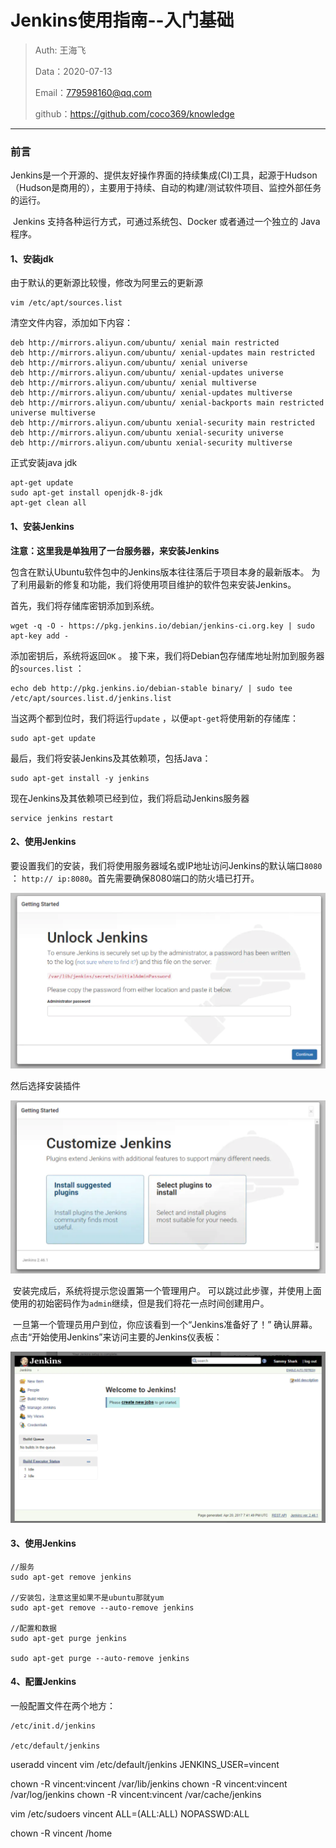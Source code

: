 # Jenkins使用指南--入门基础

> Auth: 王海飞
>
> Data：2020-07-13
>
> Email：779598160@qq.com
>
> github：https://github.com/coco369/knowledge

------

### 前言

​	Jenkins是一个开源的、提供友好操作界面的持续集成(CI)工具，起源于Hudson（Hudson是商用的），主要用于持续、自动的构建/测试软件项目、监控外部任务的运行。

​	Jenkins 支持各种运行方式，可通过系统包、Docker 或者通过一个独立的 Java 程序。

#### 1、安装jdk

由于默认的更新源比较慢，修改为阿里云的更新源

```
vim /etc/apt/sources.list
```

清空文件内容，添加如下内容：

```
deb http://mirrors.aliyun.com/ubuntu/ xenial main restricted
deb http://mirrors.aliyun.com/ubuntu/ xenial-updates main restricted
deb http://mirrors.aliyun.com/ubuntu/ xenial universe
deb http://mirrors.aliyun.com/ubuntu/ xenial-updates universe
deb http://mirrors.aliyun.com/ubuntu/ xenial multiverse
deb http://mirrors.aliyun.com/ubuntu/ xenial-updates multiverse
deb http://mirrors.aliyun.com/ubuntu/ xenial-backports main restricted universe multiverse
deb http://mirrors.aliyun.com/ubuntu xenial-security main restricted
deb http://mirrors.aliyun.com/ubuntu xenial-security universe
deb http://mirrors.aliyun.com/ubuntu xenial-security multiverse
```

正式安装java jdk

```
apt-get update
sudo apt-get install openjdk-8-jdk
apt-get clean all
```

#### 1、安装Jenkins

**注意：这里我是单独用了一台服务器，来安装Jenkins**

 

包含在默认Ubuntu软件包中的Jenkins版本往往落后于项目本身的最新版本。 为了利用最新的修复和功能，我们将使用项目维护的软件包来安装Jenkins。

首先，我们将存储库密钥添加到系统。

```
wget -q -O - https://pkg.jenkins.io/debian/jenkins-ci.org.key | sudo apt-key add -
```

添加密钥后，系统将返回`OK` 。 接下来，我们将Debian包存储库地址附加到服务器的`sources.list` ：

```
echo deb http://pkg.jenkins.io/debian-stable binary/ | sudo tee /etc/apt/sources.list.d/jenkins.list
```

当这两个都到位时，我们将运行`update` ，以便`apt-get`将使用新的存储库：

```
sudo apt-get update
```

最后，我们将安装Jenkins及其依赖项，包括Java：

```
sudo apt-get install -y jenkins
```

 现在Jenkins及其依赖项已经到位，我们将启动Jenkins服务器
```
service jenkins restart
```

#### 2、使用Jenkins

​		要设置我们的安装，我们将使用服务器域名或IP地址访问Jenkins的默认端口`8080` ： `http:// ip:8080`。首先需要确保8080端口的防火墙已打开。

![](../images/start_jenkins.png)

 然后选择安装插件

![](../images/install_pugins.png)

​	安装完成后，系统将提示您设置第一个管理用户。 可以跳过此步骤，并使用上面使用的初始密码作为`admin`继续，但是我们将花一点时间创建用户。

​    一旦第一个管理员用户到位，你应该看到一个“Jenkins准备好了！” 确认屏幕。 点击“开始使用Jenkins”来访问主要的Jenkins仪表板：

![](../images/jenkins_index.png)



#### 3、使用Jenkins
```
//服务
sudo apt-get remove jenkins

//安装包，注意这里如果不是ubuntu那就yum
sudo apt-get remove --auto-remove jenkins

//配置和数据
sudo apt-get purge jenkins

sudo apt-get purge --auto-remove jenkins
```

#### 4、配置Jenkins

一般配置文件在两个地方：

```
/etc/init.d/jenkins

/etc/default/jenkins
```

useradd vincent
vim /etc/default/jenkins
 JENKINS_USER=vincent

chown -R vincent:vincent /var/lib/jenkins
chown -R vincent:vincent /var/log/jenkins
chown -R vincent:vincent /var/cache/jenkins

vim /etc/sudoers
vincent	ALL=(ALL:ALL) NOPASSWD:ALL

chown -R vincent /home